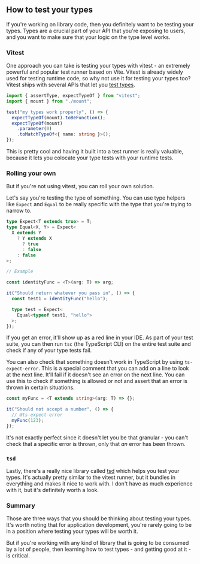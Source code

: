 ## How to test your types

If you're working on library code, then you definitely want to be testing your types. Types are a crucial part of your API that you're exposing to users, and you want to make sure that your logic on the type level works.

### Vitest

One approach you can take is testing your types with vitest - an extremely powerful and popular test runner based on Vite. Vitest is already widely used for testing runtime code, so why not use it for testing your types too? Vitest ships with several APIs that let you [test types](https://vitest.dev/guide/testing-types.html).

```typescript
import { assertType, expectTypeOf } from "vitest";
import { mount } from "./mount";

test("my types work properly", () => {
  expectTypeOf(mount).toBeFunction();
  expectTypeOf(mount)
    .parameter(0)
    .toMatchTypeOf<{ name: string }>();
});
```

This is pretty cool and having it built into a test runner is really valuable, because it lets you colocate your type tests with your runtime tests.

### Rolling your own

But if you're not using vitest, you can roll your own solution.

Let's say you're testing the type of something. You can use type helpers like `Expect` and `Equal` to be really specific with the type that you're trying to narrow to.

```typescript
type Expect<T extends true> = T;
type Equal<X, Y> = Expect<
  X extends Y
    ? Y extends X
      ? true
      : false
    : false
>;

// Example

const identityFunc = <T>(arg: T) => arg;

it("Should return whatever you pass in", () => {
  const test1 = identityFunc("hello");

  type test = Expect<
    Equal<typeof test1, "hello">
  >;
});
```

If you get an error, it'll show up as a red line in your IDE. As part of your test suite, you can then run `tsc` (the TypeScript CLI) on the entire test suite and check if any of your type tests fail.

You can also check that something doesn't work in TypeScript by using `ts-expect-error`. This is a special comment that you can add on a line to look at the next line. It'll fail if it doesn't see an error on the next line. You can use this to check if something is allowed or not and assert that an error is thrown in certain situations.

```typescript
const myFunc = <T extends string>(arg: T) => {};

it("Should not accept a number", () => {
  // @ts-expect-error
  myFunc(123);
});
```

It's not exactly perfect since it doesn't let you be that granular - you can't check that a specific error is thrown, only that _an_ error has been thrown.

### `tsd`

Lastly, there's a really nice library called [tsd](https://github.com/SamVerschueren/tsd) which helps you test your types. It's actually pretty similar to the vitest runner, but it bundles in everything and makes it nice to work with. I don't have as much experience with it, but it's definitely worth a look.

### Summary

Those are three ways that you should be thinking about testing your types. It's worth noting that for application development, you're rarely going to be in a position where testing your types will be worth it.

But if you're working with any kind of library that is going to be consumed by a lot of people, then learning how to test types - and getting good at it - is critical.
